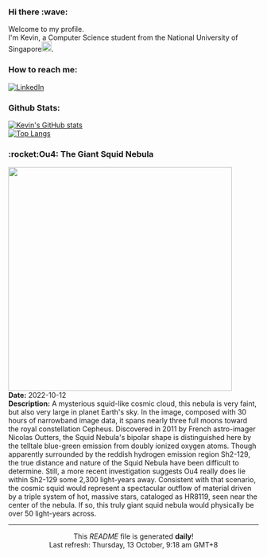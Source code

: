 <h3>Hi there :wave:</h3>

Welcome to my profile.   
I'm Kevin, a Computer Science student from the National University of Singapore<img src="https://img.icons8.com/color/96/000000/singapore-circular.png" width="20px"/>.</p>

<h3>How to reach me: </h3>
<a href="https://www.linkedin.com/in/kevin-foong/"><img alt="LinkedIn" src="https://img.shields.io/badge/linkedin-%230077B5.svg?&style=for-the-badge&logo=linkedin&logoColor=white" /></a> 

<h3>Github Stats: </h3> 

[![Kevin's GitHub stats](https://github-readme-stats.vercel.app/api?username=kevin9foong&theme=tokyonight)](https://github.com/anuraghazra/github-readme-stats) <br/>
[![Top Langs](https://github-readme-stats.vercel.app/api/top-langs/?username=kevin9foong&layout=compact&theme=tokyonight)](https://github.com/anuraghazra/github-readme-stats)

<h3>:rocket:Ou4: The Giant Squid Nebula</h3> 
<img width="450" src="https:&#x2F;&#x2F;apod.nasa.gov&#x2F;apod&#x2F;image&#x2F;2210&#x2F;SquidFinal3smaller.jpg" /><br/>
<b>Date:</b> 2022-10-12<br/>
<b>Description:</b> A mysterious squid-like cosmic cloud, this nebula is very faint, but also very large in planet Earth&#39;s sky. In the image, composed with 30 hours of narrowband image data, it spans nearly three full moons toward the royal constellation Cepheus. Discovered in 2011 by French astro-imager Nicolas Outters, the Squid Nebula&#39;s bipolar shape is distinguished here by the telltale blue-green emission from doubly ionized oxygen atoms. Though apparently surrounded by the reddish hydrogen emission region Sh2-129, the true distance and nature of the Squid Nebula have been difficult to determine. Still, a more recent investigation suggests Ou4 really does lie within Sh2-129 some 2,300 light-years away. Consistent with that scenario, the cosmic squid would represent a spectacular outflow of material driven by a triple system of hot, massive stars, cataloged as HR8119, seen near the center of the nebula. If so, this truly giant squid nebula would physically be over 50 light-years across.<br/>

------------
<p align="center">This <i>README</i> file is generated <b>daily</b>!</br>
Last refresh: Thursday, 13 October, 9:18 am GMT+8<br />